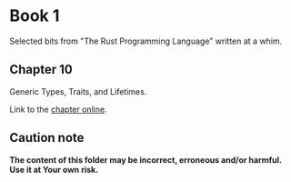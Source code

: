 # Book 1

Selected bits from "The Rust Programming Language" written at a whim.

## Chapter 10

Generic Types, Traits, and Lifetimes.

Link to the [chapter online](https://doc.rust-lang.org/book/ch10-00-generics.html).

## Caution note

**The content of this folder may be incorrect, erroneous and/or harmful. Use it at Your own risk.**
